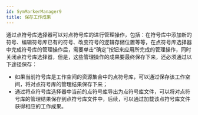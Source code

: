 ```yaml
---
id: SymMarkerManager9
title: 保存工作成果
---
```

通过点符号库选择器可以对点符号库的进行管理操作，包括：在符号库中添加新的符号、编辑符号库已有的符号、改变符号的逻辑存储位置等等，在点符号库选择器中完成符号库的管理操作后，需要单击“确定”按钮来应用所完成的管理操作，同时关闭点符号库选择器，但是，这些管理操作的成果要最终保存下来，还必须通过以下途径保存：

* 如果当前符号库是工作空间的资源集合中的点符号库，可以通过保存该工作空间，将对点符号库的管理结果保存下来；
* 通过将点符号库选择器中当前的点符号库导出为点符号库文件，可以将对点符号库的管理结果保存到点符号库文件中，后续，可以通过加载该点符号库文件获得相应的工作成果。
